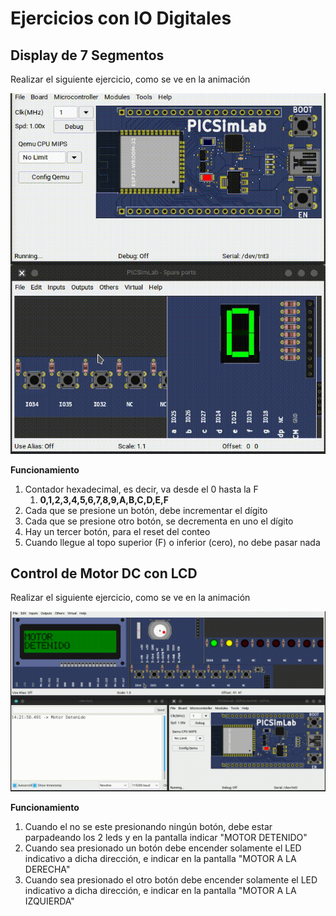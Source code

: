 # Ejercicios con IO Digitales

## Display de 7 Segmentos

Realizar el siguiente ejercicio, como se ve en la animación

![](./assets/videos/contador_btn.gif)

**Funcionamiento**

1. Contador hexadecimal, es decir, va desde el 0 hasta la F
   1. **0,1,2,3,4,5,6,7,8,9,A,B,C,D,E,F**
2. Cada que se presione un botón, debe incrementar el dígito
3. Cada que se presione otro botón, se decrementa en uno el dígito
4. Hay un tercer botón, para el reset del conteo
5. Cuando llegue al topo superior (F) o inferior (cero), no debe pasar nada

<!-- Código -->
<!-- 
<details markdown="1">
<summary>Código</summary>

```C
const int A = 25;
const int B = 26;
const int C = 27;
const int D = 14;
const int E = 12;
const int F = 19;
const int G = 18;
const int BTN_INC = 34;
const int BTN_DEC = 35;
const int BTN_RS = 32;

void display(int a, int b, int c, int d, int e, int f, int g);

void display(int a, int b, int c, int d, int e, int f, int g)
{
  digitalWrite(A, a);
  digitalWrite(B, b);
  digitalWrite(C, c);
  digitalWrite(D, d);
  digitalWrite(E, e);
  digitalWrite(F, f);
  digitalWrite(G, g);
}

void setup()
{
  Serial.begin(115200);
  pinMode(A, OUTPUT);
  pinMode(B, OUTPUT);
  pinMode(C, OUTPUT);
  pinMode(D, OUTPUT);
  pinMode(E, OUTPUT);
  pinMode(F, OUTPUT);
  pinMode(G, OUTPUT);
}

// the loop function runs over and over again forever
int count = 0;
void loop()
{
  if (digitalRead(BTN_INC) == 1)
  {
    delay(250);
    if (count < 15)
      count++;
  }
  else if (digitalRead(BTN_DEC) == 1)
  {
    delay(250);
    if (count > 0)
      count--;
  }
  else if (digitalRead(BTN_RS) == 1)
  {
    delay(250);
    count = 0;
  }

  if (count == 0)
    display(1, 1, 1, 1, 1, 1, 0); // 0
  if (count == 1)
    display(0, 1, 1, 0, 0, 0, 0); // 1
  if (count == 2)
    display(1, 1, 0, 1, 1, 0, 1); // 2
  if (count == 3)
    display(1, 1, 1, 1, 0, 0, 1); // 3
  if (count == 4)
    display(0, 1, 1, 0, 0, 1, 1); // 4
  if (count == 5)
    display(1, 0, 1, 1, 0, 1, 1); // 5
  if (count == 6)
    display(1, 0, 1, 1, 1, 1, 1); // 6
  if (count == 7)
    display(1, 1, 1, 0, 0, 0, 0); // 7
  if (count == 8)
    display(1, 1, 1, 1, 1, 1, 1); // 8
  if (count == 9)
    display(1, 1, 1, 0, 0, 1, 1); // 9
  if (count == 10)
    display(1, 1, 1, 0, 1, 1, 1); // A
  if (count == 11)
    display(0, 0, 1, 1, 1, 1, 1); // B
  if (count == 12)
    display(1, 0, 0, 1, 1, 1, 0); // C
  if (count == 13)
    display(0, 1, 1, 1, 1, 0, 1); // D
  if (count == 14)
    display(1, 0, 0, 1, 1, 1, 1); // E
  if (count == 15)
    display(1, 0, 0, 0, 1, 1, 1); // F
  
  delay(10);
}
```
</details>

 -->

## Control de Motor DC con LCD

Realizar el siguiente ejercicio, como se ve en la animación

![motor lcd](./assets/videos/motor_lcd.gif)

**Funcionamiento**

1. Cuando el no se este presionando ningún botón, debe estar parpadeando los 2 leds y en la pantalla indicar "MOTOR DETENIDO"
2. Cuando sea presionado un botón debe encender solamente el LED indicativo a dicha dirección, e indicar en la pantalla "MOTOR A LA DERECHA"
3. Cuando sea presionado el otro botón debe encender solamente el LED indicativo a dicha dirección, e indicar en la pantalla "MOTOR A LA IZQUIERDA"


<!-- 
**Código**

<details markdown="1">
<summary>Código</summary>

```C
#include <Wire.h>
#include <LiquidCrystal_I2C.h>

//Configuro los pines físicos para las entradas y salidas
const byte LED_I = 25;
const byte LED_D = 26;
const byte MOTOR_1 = 18;
const byte MOTOR_2 = 19;
const byte BTN_D = 34;
const byte BTN_I = 35;

// Set the LCD address to 0x27 for a 16 chars and 2 line display
LiquidCrystal_I2C lcd(0x27, 16, 2);

void setup() {
  // configurando los pines como entradas y salidas
  pinMode(LED_I, OUTPUT);
  pinMode(LED_D, OUTPUT);
  pinMode(MOTOR_1, OUTPUT);
  pinMode(MOTOR_2, OUTPUT);
  pinMode(BTN_I, INPUT);
  pinMode(BTN_D, INPUT);

  Serial.begin(115200);
  lcd.begin();
  // Enciende la luz de fondo pantalla
  lcd.backlight();
  //Por default comenzará a escribir en la posición x=0,y=0
  //se manda el siguiente texto a la pantalla
  lcd.print("Mecatronica 85"); //no se ponen acentos
  //Nos movemos al segundo renglón, en la primera posición
  lcd.setCursor(0, 1);
  //se manda el siguiente texto a la pantalla
  lcd.print("Motor DC");
}

int mensaje1 = 0;
int mensaje2 = 0;
int mensaje3 = 0;

void loop() {
  if (digitalRead(BTN_I) == 1) {

    if (mensaje1 == 0) {
      lcd.clear();
      lcd.setCursor(0, 0);
      lcd.print("MOTOR"); //no se ponen acentos
      lcd.setCursor(0, 1);
      lcd.print("DERECHA");
      Serial.println("Motor gira derecha");
      mensaje1++;
      mensaje2 = 0;
      mensaje3 = 0;
    }
    digitalWrite(MOTOR_1, HIGH);
    digitalWrite(MOTOR_2, LOW);
    //Leds
    digitalWrite(LED_I, HIGH);
    digitalWrite(LED_D, LOW);

  } else if (digitalRead(BTN_D) == 1) {

    if (mensaje2 == 0) {
      lcd.clear();
      lcd.setCursor(0, 0);
      lcd.print("MOTOR"); //no se ponen acentos
      lcd.setCursor(0, 1);
      lcd.print("IZQUIERDA");
      Serial.println("Motor gira Izquierdar");
      mensaje2++;
      mensaje1 = 0;
      mensaje3 = 0;
    }

    // Motor
    digitalWrite(MOTOR_1, LOW);
    digitalWrite(MOTOR_2, HIGH);
    //Leds
    digitalWrite(LED_I, LOW);
    digitalWrite(LED_D, HIGH);
  } else {

    if (mensaje3 == 0) {
      lcd.clear();
      lcd.setCursor(0, 0);
      lcd.print("MOTOR"); //no se ponen acentos
      lcd.setCursor(0, 1);
      lcd.print("DETENIDO");
      Serial.println("Motor Detenido");
      mensaje3++;
      mensaje1 = 0;
      mensaje2 = 0;
    }
    // Motor apagado
    digitalWrite(MOTOR_1, LOW);
    digitalWrite(MOTOR_2, LOW);
    //Hago un blink con los leds
    //Leds
    digitalWrite(LED_I, LOW);
    digitalWrite(LED_D, LOW);
    delay(200);
    digitalWrite(LED_I, HIGH);
    digitalWrite(LED_D, HIGH);
    delay(200);
  }
}
```

</details> -->